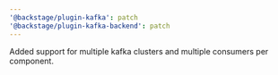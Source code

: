 ```yaml
---
'@backstage/plugin-kafka': patch
'@backstage/plugin-kafka-backend': patch
---
```


Added support for multiple kafka clusters and multiple consumers per component.
